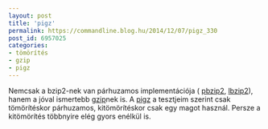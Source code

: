 ```yaml
---
layout: post
title: 'pigz'
permalink: https://commandline.blog.hu/2014/12/07/pigz_330
post_id: 6957025
categories: 
- tömörítés
- gzip
- pigz
---
```


Nemcsak a bzip2-nek van párhuzamos implementációja (
[pbzip2](http://commandline.blog.hu/2009/12/29/pbzip2), 
[lbzip2](http://commandline.blog.hu/2014/12/04/lbzip2)), hanem a jóval ismertebb 
[gzip](http://www.gzip.org/)nek is. A 
[pigz](http://zlib.net/pigz/) a tesztjeim szerint csak tömörítéskor párhuzamos, kitömörítéskor csak egy magot használ. Persze a kitömörítés többnyire elég gyors enélkül is.